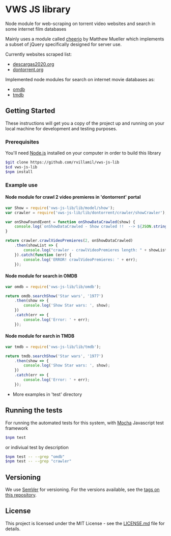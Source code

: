 # VWS JS library

Node module for web-scraping on torrent video websites and search in some internet film databases

Mainly uses a module called [cheerio](https://github.com/cheeriojs/cheerio) by Matthew Mueller which implements a subset of jQuery specifically designed for server use.

Currently websites scraped list:

- [descargas2020.org](https://descargas2020.org/)
- [dontorrent.org](https://dontorrent.org)

Implemented node modules for search on internet movie databases as:

- [omdb](http://www.omdbapi.com/)
- [tmdb](https://www.themoviedb.org/)

## Getting Started

These instructions will get you a copy of the project up and running on your local machine for development and testing purposes.

### Prerequisites

You'll need [Node.js](https://nodejs.org/es/) installed on your computer in order to build this library

```sh
$git clone https://github.com/rvillamil/vws-js-lib
$cd vws-js-lib
$npm install
```

### Example use

#### Node module for crawl 2 video premieres in 'dontorrent' portal

```js
var Show = require('vws-js-lib/lib/model/show');
var crawler = require('vws-js-lib/lib/dontorrent/crawler/showCrawler');

var onShowFoundEvent = function onShowDataCrawled(show) {
    console.log(`onShowDataCrawled - Show crawled !!  --> ${JSON.stringify(show)}\n\n`)
}

return crawler.crawlVideoPremieres(2, onShowDataCrawled)
    .then(showList => {
        console.log("crawler - crawlVideoPremieres length: " + showList.length);
    }).catch(function (err) {
        console.log('ERROR! crawlVideoPremieres: ' + err);
    });
```

#### Node module for search in OMDB

```js
var omdb = require('vws-js-lib/lib/omdb');

return omdb.searchShow('Star wars', '1977')
    .then(show => {
        console.log('Show Star wars: ', show);
    })
    .catch(err => {
        console.log('Error: ' + err);
    });
```

#### Node module for earch in TMDB

```js
var tmdb = require('vws-js-lib/lib/tmdb');

return tmdb.searchShow('Star wars', '1977')
    .then(show => {
        console.log('Show Star wars: ', show);
    })
    .catch(err => {
        console.log('Error: ' + err);
    });
```

- More examples in 'test' directory

## Running the tests

 For running the automated tests for this system, with [Mocha](https://mochajs.org) Javascript test framework

```sh
$npm test
```

or indiviual test by description

```sh
$npm test -- --grep "omdb"
$npm test -- --grep "crawler"
```

## Versioning

We use [SemVer](http://semver.org/) for versioning. For the versions available, see the [tags on this repository](https://github.com/rvillamil/vws-js-lib/tags).

## License

This project is licensed under the MIT License - see the [LICENSE.md](LICENSE.md) file for details.
